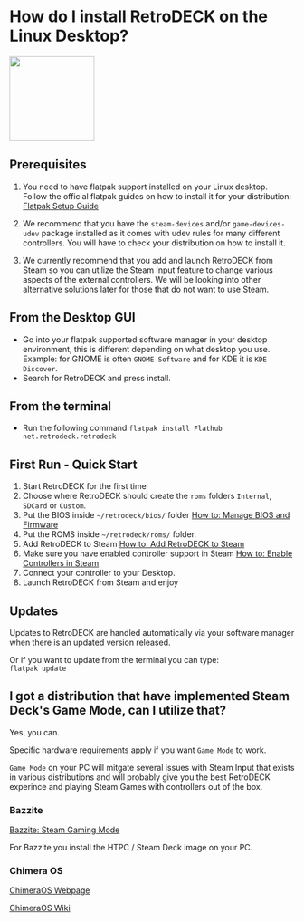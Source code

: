 # How do I install RetroDECK on the Linux Desktop?

<img src="../../../wiki_images/logos/linux-tux-logo.svg" width="150">

## Prerequisites

1. You need to have flatpak support installed on your Linux desktop. <br>
Follow the official flatpak guides on how to install it for your distribution:<br>
[Flatpak Setup Guide](https://flatpak.org/setup/)

2. We recommend that you have the `steam-devices` and/or `game-devices-udev` package installed as it comes with udev rules for many different controllers. You will have to check your distribution on how to install it.

3. We currently recommend that you add and launch RetroDECK from Steam so you can utilize the Steam Input feature to change various aspects of the external controllers. We will be looking into other alternative solutions later for those that do not want to use Steam.

## From the Desktop GUI

- Go into your flatpak supported software manager in your desktop environment, this is different depending on what desktop you use. Example: for GNOME is often `GNOME Software` and for KDE it is `KDE Discover`.
- Search for RetroDECK and press install.

## From the terminal

- Run the following command `flatpak install Flathub net.retrodeck.retrodeck`

## First Run - Quick Start

1. Start RetroDECK for the first time
2. Choose where RetroDECK should create the `roms` folders `Internal`, `SDCard` or `Custom`.
3. Put the BIOS inside `~/retrodeck/bios/` folder [How to: Manage BIOS and Firmware](../../wiki_management/bios-firmware.md)
4. Put the ROMS inside `~/retrodeck/roms/` folder.
5. Add RetroDECK to Steam [How to: Add RetroDECK to Steam](../../wiki_steam/add-to-steam.md)
6. Make sure you have enabled controller support in Steam [How to: Enable Controllers in Steam ](../../wiki_steam/enable-controllers-steam.md)
7. Connect your controller to your Desktop.
8. Launch RetroDECK from Steam and enjoy

## Updates

Updates to RetroDECK are handled automatically via your software manager when there is an updated version released.

Or if you want to update from the terminal you can type: <br>
`flatpak update`

## I got a distribution that have implemented Steam Deck's Game Mode, can I utilize that?

Yes, you can.

Specific hardware requirements apply if you want `Game Mode` to work.

`Game Mode` on your PC will mitgate several issues with Steam Input that exists in various distributions and will probably give you the best RetroDECK experince and playing Steam Games with controllers out of the box.

### Bazzite

[Bazzite: Steam Gaming Mode](https://universal-blue.discourse.group/t/steam-gaming-mode-overview-for-handheld-htpc-images/)

For Bazzite you install the HTPC / Steam Deck image on your PC.

### Chimera OS

[ChimeraOS Webpage](https://chimeraos.org/)

[ChimeraOS Wiki](https://github.com/ChimeraOS/chimeraos/wiki)
